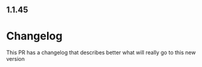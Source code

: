 
## 1.1.45

# ChangelogThis PR has a changelog that describes better what will really go to this new version
                